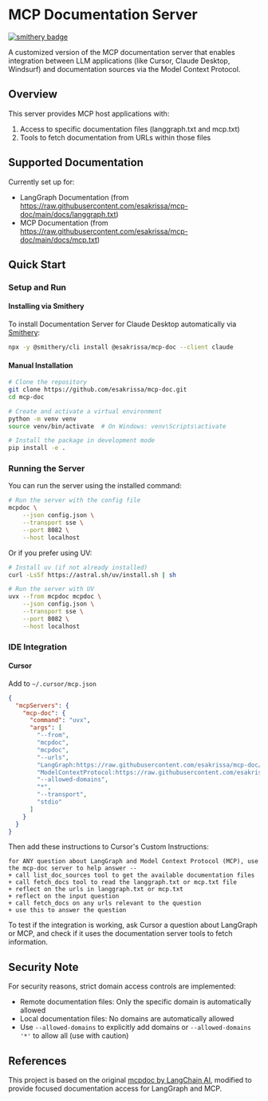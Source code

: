 # MCP Documentation Server
[![smithery badge](https://smithery.ai/badge/@esakrissa/mcp-doc)](https://smithery.ai/server/@esakrissa/mcp-doc)

A customized version of the MCP documentation server that enables integration between LLM applications (like Cursor, Claude Desktop, Windsurf) and documentation sources via the Model Context Protocol.

## Overview

This server provides MCP host applications with:
1. Access to specific documentation files (langgraph.txt and mcp.txt)
2. Tools to fetch documentation from URLs within those files

## Supported Documentation

Currently set up for:
- LangGraph Documentation (from https://raw.githubusercontent.com/esakrissa/mcp-doc/main/docs/langgraph.txt)
- MCP Documentation (from https://raw.githubusercontent.com/esakrissa/mcp-doc/main/docs/mcp.txt)

## Quick Start

### Setup and Run

#### Installing via Smithery

To install Documentation Server for Claude Desktop automatically via [Smithery](https://smithery.ai/server/@esakrissa/mcp-doc):

```bash
npx -y @smithery/cli install @esakrissa/mcp-doc --client claude
```

#### Manual Installation
```bash
# Clone the repository
git clone https://github.com/esakrissa/mcp-doc.git
cd mcp-doc

# Create and activate a virtual environment
python -m venv venv
source venv/bin/activate  # On Windows: venv\Scripts\activate

# Install the package in development mode
pip install -e .
```

### Running the Server

You can run the server using the installed command:

```bash
# Run the server with the config file
mcpdoc \
    --json config.json \
    --transport sse \
    --port 8082 \
    --host localhost
```

Or if you prefer using UV:

```bash
# Install uv (if not already installed)
curl -LsSf https://astral.sh/uv/install.sh | sh

# Run the server with UV
uvx --from mcpdoc mcpdoc \
    --json config.json \
    --transport sse \
    --port 8082 \
    --host localhost
```

### IDE Integration

#### Cursor

Add to `~/.cursor/mcp.json`

```json
{
  "mcpServers": {
    "mcp-doc": {
      "command": "uvx",
      "args": [
        "--from",
        "mcpdoc",
        "mcpdoc",
        "--urls",
        "LangGraph:https://raw.githubusercontent.com/esakrissa/mcp-doc/main/docs/langgraph.txt",
        "ModelContextProtocol:https://raw.githubusercontent.com/esakrissa/mcp-doc/main/docs/mcp.txt",
        "--allowed-domains",
        "*",
        "--transport",
        "stdio"
      ]
    }
  }
}
```

Then add these instructions to Cursor's Custom Instructions:

```
for ANY question about LangGraph and Model Context Protocol (MCP), use the mcp-doc server to help answer -- 
+ call list_doc_sources tool to get the available documentation files
+ call fetch_docs tool to read the langgraph.txt or mcp.txt file
+ reflect on the urls in langgraph.txt or mcp.txt 
+ reflect on the input question 
+ call fetch_docs on any urls relevant to the question
+ use this to answer the question
```

To test if the integration is working, ask Cursor a question about LangGraph or MCP, and check if it uses the documentation server tools to fetch information.

## Security Note

For security reasons, strict domain access controls are implemented:
- Remote documentation files: Only the specific domain is automatically allowed
- Local documentation files: No domains are automatically allowed
- Use `--allowed-domains` to explicitly add domains or `--allowed-domains '*'` to allow all (use with caution)

## References

This project is based on the original [mcpdoc by LangChain AI](https://github.com/langchain-ai/mcpdoc), modified to provide focused documentation access for LangGraph and MCP. 
